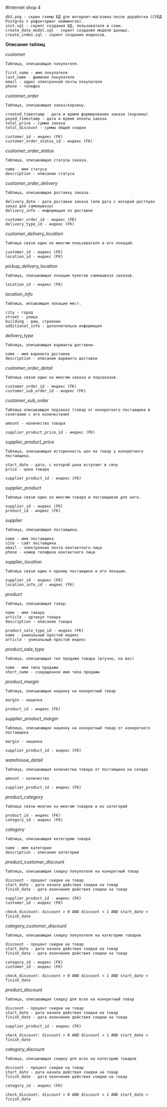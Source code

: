 #Internet shop 4

    db3.png - скрин схемы БД для интернет-магазина после доработки (СУБД Postgres + рефакторинг неймингов).
    init.sql - скрипт создания БД, пользователя и схем.
    create_data_model.sql - скрипт создания модели данных.
    create_index.sql - скрипт создания индексов.

**Описание таблиц**

_customer_

    Таблица, описывающая покупателя.

    first_name - имя покупателя
    last_name - фамилия покупателя
    email - адрес электронной почты покупателя
    phone - телефон

_customer_order_

    Таблица, описывающая заказ/корзину.

    created_timestamp - дата и время формирования заказа (корзины)
    payed_timestamp - дата и время оплаты заказа
    total_price - сумма заказа
    total_discount - сумма общей скидки
    
    customer_id - индекс (FK)
    customer_order_status_id - индекс (FK)

_customer_order_status_

    Таблица, описывающая статусы заказа.

    name - имя статуса
    description - описание статуса

_customer_order_delivery_

    Таблица, описывающая доставку заказа.

    delivery_date - дата доставки заказа (или дата с которой достпуен заказ для самовывоза)
    delivery_info - информация по доставке

    customer_order_id - индекс (FK)
    delivery_type_id - индекс (FK)

_customer_delivery_location_

    Таблица связи один ко многим пользователя и его локаций.

    customer_id - индекс (FK)
    location_id - индекс (FK)

_pickup_delivery_location_

    Таблица, описывающая локации пунктов самовывоза заказов.

    location_id - индекс (FK)

_location_info_

    Таблица, ипсывающая локации мест.

    city - город
    street - улица
    building - дом, строение
    additional_info - дополнительна информация

_delivery_type_

    Таблица, описывающая варианты доставки.

    name - имя варианта доставки
    description - описание варианта доставки

_customer_order_detail_

    Таблица связи один ко многим заказа и подзаказов.

    customer_order_id - индекс (FK)
    customer_sub_order_id - индекс (FK)

_customer_sub_order_

    Таблица описывающая подзаказ (товар от конкретного поставщика в сочетании с его количеством)

    amount - количество товара

    supplier_product_price_id - индекс (FK)

_supplier_product_price_

    Таблица, описывающая историчность цен на товар у конкретного поставщика.

    start_date - дата, с которой цена вступает в силу
    price - цена товара

    supplier_product_id - индекс (FK)

_supplier_product_

    Таблица связи один ко многим товара и поставщиков для него.

    supplier_id - индекс (FK)
    product_id - индекс (FK)

_supplier_

    Таблица, описывающая поставщика.

    name - имя поставщика
    site - сайт поставщика
    email - электронная почта контактного лица
    phone - номер телефона контактного лица

_supplier_location_

    Таблица связи один к одному поставщика и его локации.

    supplier_id - индекс (FK)
    location_info_id - индекс (FK)

_product_

    Таблица, описывающая товар.

    name - имя товара
    article - артикул товара
    description - описание товара

    product_sale_type_id - индекс (FK)
    name - уникальный простой индекс
    article - уникальный простой индекс

_product_sale_type_

    Таблица, описывающая тип продажи товара (штучно, на вес)

    name - имя типа продажи
    short_name - сокращенное имя типа продажи

_product_margin_

    Таблица, описывающая наценку на конкретный товар

    margin - наценка

    product_id - индекс (FK)

_supplier_product_margin_

    Таблица, описывающая наценку на конкретный товар от конкретного поставщика

    margin - наценка

    supplier_product_id - индекс (FK)

_warehouse_detail_

    Таблица, описывающая количества товара от поставщика на складе

    amount - количество

    supplier_product_id - индекс (FK)

_product_category_

    Таблица связи многие ко многим товаров и их категорий

    product_id - индекс (FK)
    category_id - индекс (FK)

_category_

    Таблица, описывающая категорию товара

    name - имя категории
    description - описание категории

_product_customer_discount_

    Таблица, описывающая скидку покупателя на конкретный товар

    discount - процент скидки на товар
    start_date - дата начала действия скидки на товар
    finish_date - дата окончания действия скидки на товар

    supplier_product_id - индекс (FK)
    customer_id - индекс (FK)

    check_discount: discount > 0 AND discount < 1 AND start_date < finish_date

_category_customer_discount_

    Таблица, описывающая скидку покупателя на категорию товаров

    discount - процент скидки на товар
    start_date - дата начала действия скидки на товар
    finish_date - дата окончания действия скидки на товар

    category_id - индекс (FK)
    customer_id - индекс (FK)

    check_discount: discount > 0 AND discount < 1 AND start_date < finish_date

_product_discount_

    Таблица, описывающая скидку для всех на конкретный товар

    discount - процент скидки на товар
    start_date - дата начала действия скидки на товар
    finish_date - дата окончания действия скидки на товар

    supplier_product_id - индекс (FK)

    check_discount: discount > 0 AND discount < 1 AND start_date < finish_date

_category_discount_

    Таблица, описывающая скидку для всех на категорию товаров

    discount - процент скидки на товар
    start_date - дата начала действия скидки на товар
    finish_date - дата окончания действия скидки на товар

    category_id - индекс (FK)

    check_discount: discount > 0 AND discount < 1 AND start_date < finish_date